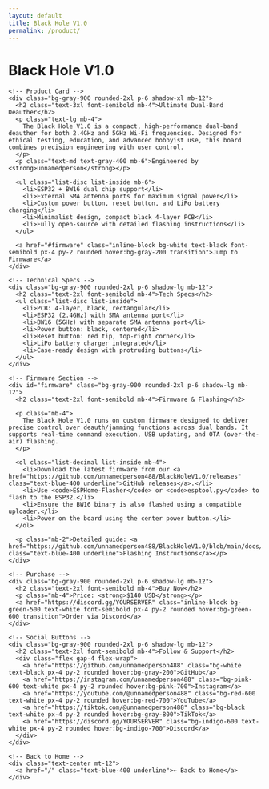 ```yaml
---
layout: default
title: Black Hole V1.0
permalink: /product/
---
```


<div class="product-page bg-black text-white min-h-screen px-6 py-12">

  <div class="max-w-4xl mx-auto">
    <h1 class="text-5xl font-bold text-center mb-10">Black Hole V1.0</h1>

    <!-- Product Card -->
    <div class="bg-gray-900 rounded-2xl p-6 shadow-xl mb-12">
      <h2 class="text-3xl font-semibold mb-4">Ultimate Dual-Band Deauther</h2>
      <p class="text-lg mb-4">
        The Black Hole V1.0 is a compact, high-performance dual-band deauther for both 2.4GHz and 5GHz Wi-Fi frequencies. Designed for ethical testing, education, and advanced hobbyist use, this board combines precision engineering with user control.
      </p>
      <p class="text-md text-gray-400 mb-6">Engineered by <strong>unnamedperson</strong></p>

      <ul class="list-disc list-inside mb-6">
        <li>ESP32 + BW16 dual chip support</li>
        <li>External SMA antenna ports for maximum signal power</li>
        <li>Custom power button, reset button, and LiPo battery charging</li>
        <li>Minimalist design, compact black 4-layer PCB</li>
        <li>Fully open-source with detailed flashing instructions</li>
      </ul>

      <a href="#firmware" class="inline-block bg-white text-black font-semibold px-4 py-2 rounded hover:bg-gray-200 transition">Jump to Firmware</a>
    </div>

    <!-- Technical Specs -->
    <div class="bg-gray-900 rounded-2xl p-6 shadow-lg mb-12">
      <h2 class="text-2xl font-semibold mb-4">Tech Specs</h2>
      <ul class="list-disc list-inside">
        <li>PCB: 4-layer, black, rectangular</li>
        <li>ESP32 (2.4GHz) with SMA antenna port</li>
        <li>BW16 (5GHz) with separate SMA antenna port</li>
        <li>Power button: black, centered</li>
        <li>Reset button: red tip, top-right corner</li>
        <li>LiPo battery charger integrated</li>
        <li>Case-ready design with protruding buttons</li>
      </ul>
    </div>

    <!-- Firmware Section -->
    <div id="firmware" class="bg-gray-900 rounded-2xl p-6 shadow-lg mb-12">
      <h2 class="text-2xl font-semibold mb-4">Firmware & Flashing</h2>

      <p class="mb-4">
        The Black Hole V1.0 runs on custom firmware designed to deliver precise control over deauth/jamming functions across dual bands. It supports real-time command execution, USB updating, and OTA (over-the-air) flashing.
      </p>

      <ol class="list-decimal list-inside mb-4">
        <li>Download the latest firmware from our <a href="https://github.com/unnamedperson488/BlackHoleV1.0/releases" class="text-blue-400 underline">GitHub releases</a>.</li>
        <li>Use <code>ESPHome-Flasher</code> or <code>esptool.py</code> to flash to the ESP32.</li>
        <li>Ensure the BW16 binary is also flashed using a compatible uploader.</li>
        <li>Power on the board using the center power button.</li>
      </ol>

      <p class="mb-2">Detailed guide: <a href="https://github.com/unnamedperson488/BlackHoleV1.0/blob/main/docs/flashing.md" class="text-blue-400 underline">Flashing Instructions</a></p>
    </div>

    <!-- Purchase -->
    <div class="bg-gray-900 rounded-2xl p-6 shadow-lg mb-12">
      <h2 class="text-2xl font-semibold mb-4">Buy Now</h2>
      <p class="mb-4">Price: <strong>$140 USD</strong></p>
      <a href="https://discord.gg/YOURSERVER" class="inline-block bg-green-500 text-white font-semibold px-4 py-2 rounded hover:bg-green-600 transition">Order via Discord</a>
    </div>

    <!-- Social Buttons -->
    <div class="bg-gray-900 rounded-2xl p-6 shadow-lg mb-12">
      <h2 class="text-2xl font-semibold mb-4">Follow & Support</h2>
      <div class="flex gap-4 flex-wrap">
        <a href="https://github.com/unnamedperson488" class="bg-white text-black px-4 py-2 rounded hover:bg-gray-200">GitHub</a>
        <a href="https://instagram.com/unnamedperson488" class="bg-pink-600 text-white px-4 py-2 rounded hover:bg-pink-700">Instagram</a>
        <a href="https://youtube.com/@unnamedperson488" class="bg-red-600 text-white px-4 py-2 rounded hover:bg-red-700">YouTube</a>
        <a href="https://tiktok.com/@unnamedperson488" class="bg-black text-white px-4 py-2 rounded hover:bg-gray-800">TikTok</a>
        <a href="https://discord.gg/YOURSERVER" class="bg-indigo-600 text-white px-4 py-2 rounded hover:bg-indigo-700">Discord</a>
      </div>
    </div>

    <!-- Back to Home -->
    <div class="text-center mt-12">
      <a href="/" class="text-blue-400 underline">← Back to Home</a>
    </div>

  </div>
</div>
